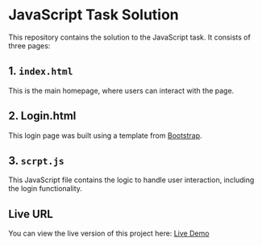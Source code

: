 # JavaScript Task Solution

This repository contains the solution to the JavaScript task. It consists of three pages:

## 1. `index.html`
This is the main homepage, where users can interact with the page.

## 2. Login.html
This login page was built using a template from [Bootstrap](https://getbootstrap.com/).

## 3. `scrpt.js`
This JavaScript file contains the logic to handle user interaction, including the login functionality.

## Live URL
You can view the live version of this project here: [Live Demo](https://aseel-alnaami.github.io/jsTask/)

 
 
